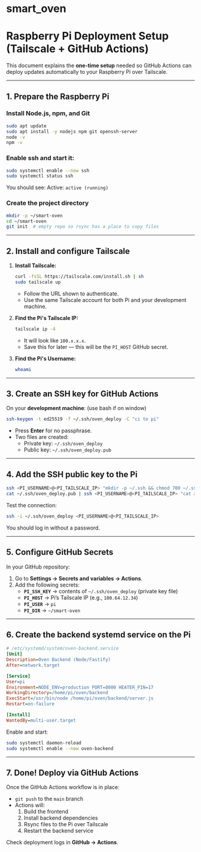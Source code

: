 # smart_oven


# Raspberry Pi Deployment Setup (Tailscale + GitHub Actions)

This document explains the **one-time setup** needed so GitHub Actions can deploy updates automatically to your Raspberry Pi over Tailscale.

---

## 1. Prepare the Raspberry Pi

### Install Node.js, npm, and Git
```bash
sudo apt update
sudo apt install -y nodejs npm git openssh-server
node -v
npm -v
```

### Enable ssh and start it:
```bash
sudo systemctl enable --now ssh
sudo systemctl status ssh
```

You should see: Active: ``active (running)``


### Create the project directory
```bash
mkdir -p ~/smart-oven
cd ~/smart-oven
git init  # empty repo so rsync has a place to copy files
```

---

## 2. Install and configure Tailscale

1. **Install Tailscale:**
   ```bash
   curl -fsSL https://tailscale.com/install.sh | sh
   sudo tailscale up
   ```
   - Follow the URL shown to authenticate.
   - Use the same Tailscale account for both Pi and your development machine.

2. **Find the Pi's Tailscale IP:**
   ```bash
   tailscale ip -4
   ```
   - It will look like `100.x.x.x`.
   - Save this for later — this will be the `PI_HOST` GitHub secret.

3. **Find the Pi's Username:**
   ```bash
   whoami
   ```

---

## 3. Create an SSH key for GitHub Actions

On your **development machine**: (use bash if on window)

```bash
ssh-keygen -t ed25519 -f ~/.ssh/oven_deploy -C "ci to pi"
```
- Press **Enter** for no passphrase.
- Two files are created:
  - Private key: `~/.ssh/oven_deploy`
  - Public key: `~/.ssh/oven_deploy.pub`

---

## 4. Add the SSH public key to the Pi

```bash
ssh <PI_USERNAME>@<PI_TAILSCALE_IP> "mkdir -p ~/.ssh && chmod 700 ~/.ssh"
cat ~/.ssh/oven_deploy.pub | ssh <PI_USERNAME>@<PI_TAILSCALE_IP> "cat >> ~/.ssh/authorized_keys && chmod 600 ~/.ssh/authorized_keys"
```

Test the connection:
```bash
ssh -i ~/.ssh/oven_deploy <PI_USERNAME>@<PI_TAILSCALE_IP>
```
You should log in without a password.

---

## 5. Configure GitHub Secrets

In your GitHub repository:
1. Go to **Settings → Secrets and variables → Actions**.
2. Add the following secrets:
   - **`PI_SSH_KEY`** → contents of `~/.ssh/oven_deploy` (private key file)
   - **`PI_HOST`** → Pi’s Tailscale IP (e.g., `100.64.12.34`)
   - **`PI_USER`** → `pi`
   - **`PI_DIR`** → `~/smart-oven`

---

## 6. Create the backend systemd service on the Pi

```ini
# /etc/systemd/system/oven-backend.service
[Unit]
Description=Oven Backend (Node/Fastify)
After=network.target

[Service]
User=pi
Environment=NODE_ENV=production PORT=8000 HEATER_PIN=17
WorkingDirectory=/home/pi/oven/backend
ExecStart=/usr/bin/node /home/pi/oven/backend/server.js
Restart=on-failure

[Install]
WantedBy=multi-user.target
```

Enable and start:
```bash
sudo systemctl daemon-reload
sudo systemctl enable --now oven-backend
```

---

## 7. Done! Deploy via GitHub Actions

Once the GitHub Actions workflow is in place:
- `git push` to the `main` branch
- Actions will:
  1. Build the frontend
  2. Install backend dependencies
  3. Rsync files to the Pi over Tailscale
  4. Restart the backend service

Check deployment logs in **GitHub → Actions**.
